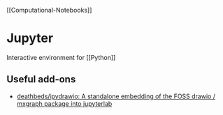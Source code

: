 [[Computational-Notebooks]]

# Jupyter

Interactive environment for [[Python]]

## Useful add-ons 

- [deathbeds/ipydrawio: A standalone embedding of the FOSS drawio / mxgraph package into jupyterlab](https://github.com/deathbeds/ipydrawio)